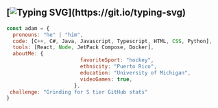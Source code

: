 ## [![Typing SVG](https://readme-typing-svg.herokuapp.com?font=Fira+Code&weight=600&size=25&pause=1000&center=true&width=435&lines=Hey+there+%F0%9F%91%8B%2C+I'm+Adam.)](https://git.io/typing-svg)

```javascript
const adam = {
  pronouns: "he" | "him",
  code: [C++, C#, Java, Javascript, Typescript, HTML, CSS, Python],
  tools: [React, Node, JetPack Compose, Docker],
  aboutMe: {
                        favoriteSport: "hockey",
                        ethnicity: "Puerto Rico",
                        education: "University of Michigan",
                        videoGames: true,
                      },
 challenge: "Grinding for S tier GitHub stats"
}
```
<!--
<a href="https://github.com/adam10cole/github-readme-stats"><img align="left" src="https://github-readme-stats.vercel.app/api?username=adam10cole&title_color=61dafb&text_color=ffffff&icon_color=61dafb&bg_color=20232a&show_icons=true&include_all_commits=true&theme=buefy&hide_border=true" alt="Adam's github stats" /></a>

<a href="https://github.com/adam10cole/github-readme-stats"><img align="right" src="https://github-readme-stats.vercel.app/api/top-langs/?username=adam10cole&hide=c%23,powershell,Mathematica,Ruby,Objective-C,Objective-C%2b%2b,Cuda&title_color=61dafb&text_color=ffffff&icon_color=61dafb&bg_color=20232a&langs_count=8&layout=compact&border_color=61dafb&hide_border=true&size_weight=0.5&count_weight=0.5" /></a>
--!>
